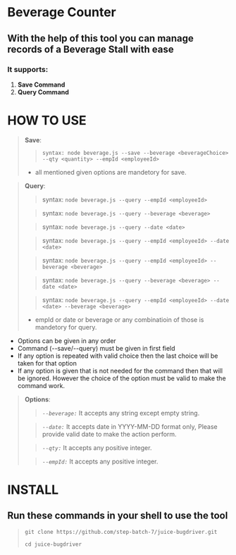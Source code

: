 # Beverage Counter

## With the help of this tool you can manage records of a **Beverage Stall** with ease

### It supports:

1. **Save Command**
2. **Query Command**

# HOW TO USE

> **Save**:
>
> > `syntax: node beverage.js --save --beverage <beverageChoice> --qty <quantity> --empId <employeeId>`
>
> - all mentioned given options are mandetory for save.

> **Query**:
>
> > syntax: `node beverage.js --query --empId <employeeId>`
>
> > syntax: `node beverage.js --query --beverage <beverage>`
>
> > syntax: `node beverage.js --query --date <date>`
>
> > syntax: `node beverage.js --query --empId <employeeId> --date <date>`
>
> > syntax: `node beverage.js --query --empId <employeeId> --beverage <beverage>`
>
> > syntax: `node beverage.js --query --beverage <beverage> --date <date>`
>
> > syntax: `node beverage.js --query --empId <employeeId> --date <date> --beverage <beverage>`
>
> - empId or date or beverage or any combinatioin of those is mandetory for query.

- Options can be given in any order
- Command (--save/--query) must be given in first field
- If any option is repeated with valid choice then the last choice will be taken for that option
- If any option is given that is not needed for the command then that will be ignored. However the choice of the option must be valid to make the command work.

> **Options**:
>
> > _`--beverage:`_ It accepts any string except empty string.
>
> > _`--date:`_ It accepts date in YYYY-MM-DD format only, Please provide valid date to make the action perform.
>
> > _`--qty:`_ It accepts any positive integer.
>
> > _`--empId:`_ It accepts any positive integer.

# INSTALL

## Run these commands in your shell to use the tool

> `git clone https://github.com/step-batch-7/juice-bugdriver.git`
>
> `cd juice-bugdriver`
